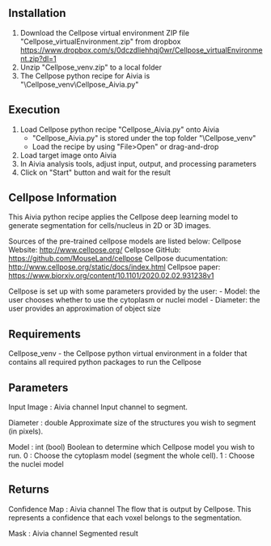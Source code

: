 
Installation
------------
1. Download the Cellpose virtual environment ZIP file "Cellpose_virtualEnvironment.zip" from dropbox
   https://www.dropbox.com/s/0dczdliehhqj0wr/Cellpose_virtualEnvironment.zip?dl=1
2. Unzip "Cellpose_venv.zip" to a local folder
3. The Cellpose python recipe for Aivia is "\Cellpose_venv\Cellpose_Aivia.py"


Execution
---------
1. Load Cellpose python recipe "Cellpose_Aivia.py" onto Aivia
   - "Cellpose_Aivia.py" is stored under the top folder "\Cellpose_venv"
   - Load the recipe by using "File>Open" or drag-and-drop
2. Load target image onto Aivia
3. In Aivia analysis tools, adjust input, output, and processing parameters
3. Click on "Start" button and wait for the result


Cellpose Information
--------------------
This Aivia python recipe applies the Cellpose deep learning model to
generate segmentation for cells/nucleus in 2D or 3D images.

Sources of the pre-trained cellpose models are listed below:
    Cellpose Website: http://www.cellpose.org/
    Cellpsoe GitHub: https://github.com/MouseLand/cellpose
    Cellpose ducumentation: http://www.cellpose.org/static/docs/index.html
    Cellpsoe paper: https://www.biorxiv.org/content/10.1101/2020.02.02.931238v1

Cellpose is set up with some parameters provided by the user:
    - Model: the user chooses whether to use the cytoplasm or nuclei model
    - Diameter: the user provides an approximation of object size
	
	
Requirements
------------
Cellpose_venv - the Cellpose python virtual environment in a folder that contains 
all required python packages to run the Cellpose


Parameters
----------
Input Image : Aivia channel
    Input channel to segment.

Diameter : double
    Approximate size of the structures you wish to segment (in pixels).

Model : int (bool)
    Boolean to determine which Cellpose model you wish to run.
    0 : Choose the cytoplasm model (segment the whole cell).
    1 : Choose the nuclei model


Returns
-------
Confidence Map : Aivia channel
    The flow that is output by Cellpose. This represents a confidence that each voxel
    belongs to the segmentation.

Mask : Aivia channel
    Segmented result

